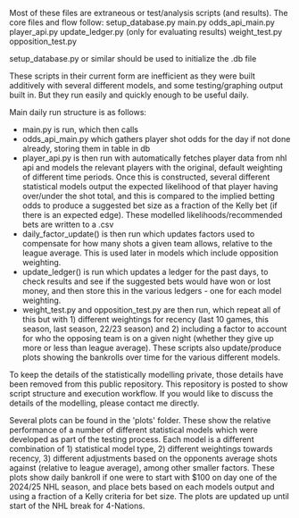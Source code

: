 Most of these files are extraneous or test/analysis scripts (and results).  The core files and flow follow:
setup_database.py
main.py
odds_api_main.py
player_api.py
update_ledger.py (only for evaluating results)
weight_test.py
opposition_test.py

setup_database.py or similar should be used to initialize the .db file

These scripts in their current form are inefficient as they were built additively with several different models, 
and some testing/graphing output built in.  But they run easily and quickly enough to be useful daily.

Main daily run structure is as follows:
- main.py is run, which then calls
- odds_api_main.py which gathers player shot odds for the day if not done already, storing them in table in db
- player_api.py is then run with automatically fetches player data from nhl api and models the relevant players
  with the original, default weighting of different time periods.  Once this is constructed, several different
  statistical models output the expected likelihood of that player having over/under the shot total, and this is
  compared to the implied betting odds to produce a suggested bet size as a fraction of the Kelly bet (if there
  is an expected edge).  These modelled likelihoods/recommended bets are written to a .csv
- daily_factor_update() is then run which updates factors used to compensate for how many shots a given team
  allows, relative to the league average.  This is used later in models which include opposition weighting.
- update_ledger() is run which updates a ledger for the past days, to check results and see if the suggested
  bets would have won or lost money, and then store this in the various ledgers - one for each model weighting.
- weight_test.py and opposition_test.py are then run, which repeat all of this but with 1) different weightings
  for recency (last 10 games, this season, last season, 22/23 season) and 2) including a factor to account for
  who the opposing team is on a given night (whether they give up more or less than league average).  These
  scripts also update/produce plots showing the bankrolls over time for the various different models.

To keep the details of the statistically modelling private, those details have been removed from this public
repository.  This repository is posted to show script structure and execution workflow.  If you would like to
discuss the details of the modelling, please contact me directly.

Several plots can be found in the 'plots' folder.  These show the relative performance of a number of different 
statistical models which were developed as part of the testing process.  Each model is a different combination 
of 1) statistical model type, 2) different weightings towards recency, 3) different adjustments based on the 
opponents average shots against (relative to league average), among other smaller factors.  These plots show 
daily bankroll if one were to start with $100 on day one of the 2024/25 NHL season, and place bets based on each
models output and using a fraction of a Kelly criteria for bet size.  The plots are updated up until start of the
NHL break for 4-Nations.
